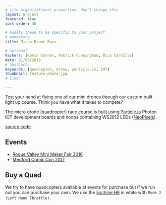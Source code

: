 ```yaml
---
# site organizational properties. don't change this
layout: project
featured: true
sort-order: 30

# modify these to be specific to your project
# mandatory
title: Micro Drone Race

# optional
hackers: [Kevin Conner, Patrick Cunningham, Mica Cardillo]
date: 01/09/2016
# abstract:
keywords: [quadcopter, drone, particle.io, IOT]
thumbnail: feature-photo.jpg
# link:

---
```


Test your hand at flying one of our mini drones through our custom built light up course. Think you have what it takes to compete?

<!-- more -->

The micro drone (quadcopter) race course is built using [Particle.io](http://Particle.io) Photon IOT development boards and hoops containing WS2812 LEDs ([NeoPixels](https://learn.adafruit.com/adafruit-neopixel-uberguide/overview)).

[source code](https://github.com/rogue-hack-lab/drone-racing)

## Events

- [Rogue Valley Mini Maker Fair 2016](http://http://roguevalley.makerfaire.com/)
- [Medford Comic Con 2017](http://jcls.org/c.php?g=525910&p=3595527)

## Buy a Quad

We try to have quadcopters available at events for purchase but if we run out you can purchase your own. We use the [Eachine H8](http://www.banggood.com/Eachine-H8-Mini-Headless-Mode-2_4G-4CH-6-Axis-RC-Quadcopter-RTF-p-975808.html) in white with `Mode 2 (Left Hand Throttle)`.